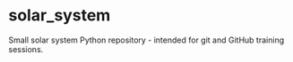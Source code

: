# solar_system
Small solar system Python repository - intended for git and GitHub training sessions.
